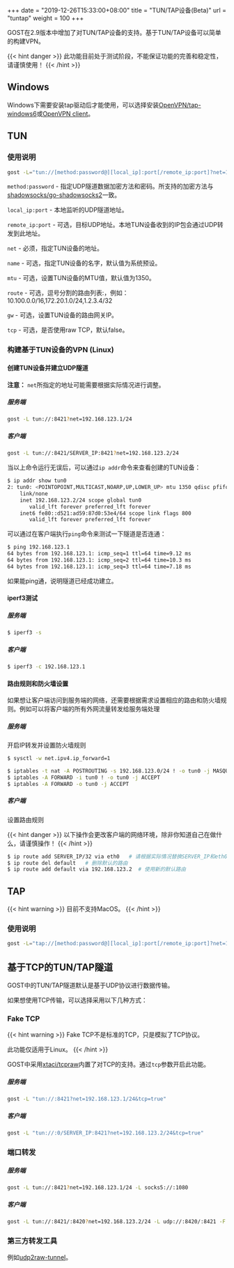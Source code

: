 +++
date = "2019-12-26T15:33:00+08:00"
title = "TUN/TAP设备(Beta)"
url = "tuntap"
weight = 100
+++

GOST在2.9版本中增加了对TUN/TAP设备的支持。基于TUN/TAP设备可以简单的构建VPN。

{{< hint danger >}} 
此功能目前处于测试阶段，不能保证功能的完善和稳定性，请谨慎使用！
{{< /hint >}}


## Windows

Windows下需要安装tap驱动后才能使用，可以选择安装[OpenVPN/tap-windows6](https://github.com/OpenVPN/tap-windows6)或[OpenVPN client](https://github.com/OpenVPN/openvpn)。


## TUN

### 使用说明

```bash
gost -L="tun://[method:password@][local_ip]:port[/remote_ip:port]?net=192.168.123.2/24&name=tun0&mtu=1350&route=10.100.0.0/16&gw=192.168.123.1"
```

`method:password` - 指定UDP隧道数据加密方法和密码。所支持的加密方法与[shadowsocks/go-shadowsocks2](https://github.com/shadowsocks/go-shadowsocks2)一致。

`local_ip:port` - 本地监听的UDP隧道地址。

`remote_ip:port` - 可选，目标UDP地址。本地TUN设备收到的IP包会通过UDP转发到此地址。

`net` - 必须，指定TUN设备的地址。

`name` - 可选，指定TUN设备的名字，默认值为系统预设。

`mtu` - 可选，设置TUN设备的MTU值，默认值为1350。

`route` - 可选，逗号分割的路由列表:，例如：10.100.0.0/16,172.20.1.0/24,1.2.3.4/32

`gw` - 可选，设置TUN设备的路由网关IP。

`tcp` - 可选，是否使用raw TCP，默认false。

### 构建基于TUN设备的VPN (Linux)

#### 创建TUN设备并建立UDP隧道

**注意：** `net`所指定的地址可能需要根据实际情况进行调整。

##### 服务端

```bash
gost -L tun://:8421?net=192.168.123.1/24
```

##### 客户端

```bash
gost -L tun://:8421/SERVER_IP:8421?net=192.168.123.2/24
```

当以上命令运行无误后，可以通过`ip addr`命令来查看创建的TUN设备：
```bash
$ ip addr show tun0
2: tun0: <POINTOPOINT,MULTICAST,NOARP,UP,LOWER_UP> mtu 1350 qdisc pfifo_fast state UNKNOWN group default qlen 500
    link/none 
    inet 192.168.123.2/24 scope global tun0
       valid_lft forever preferred_lft forever
    inet6 fe80::d521:ad59:87d0:53e4/64 scope link flags 800 
       valid_lft forever preferred_lft forever
```

可以通过在客户端执行`ping`命令来测试一下隧道是否连通：
```bash
$ ping 192.168.123.1
64 bytes from 192.168.123.1: icmp_seq=1 ttl=64 time=9.12 ms
64 bytes from 192.168.123.1: icmp_seq=2 ttl=64 time=10.3 ms
64 bytes from 192.168.123.1: icmp_seq=3 ttl=64 time=7.18 ms
```

如果能ping通，说明隧道已经成功建立。


#### iperf3测试

##### 服务端

```bash
$ iperf3 -s
```

##### 客户端

```bash
$ iperf3 -c 192.168.123.1
```

#### 路由规则和防火墙设置

如果想让客户端访问到服务端的网络，还需要根据需求设置相应的路由和防火墙规则。例如可以将客户端的所有外网流量转发给服务端处理

##### 服务端

开启IP转发并设置防火墙规则

```bash
$ sysctl -w net.ipv4.ip_forward=1

$ iptables -t nat -A POSTROUTING -s 192.168.123.0/24 ! -o tun0 -j MASQUERADE
$ iptables -A FORWARD -i tun0 ! -o tun0 -j ACCEPT
$ iptables -A FORWARD -o tun0 -j ACCEPT
```

##### 客户端

设置路由规则

{{< hint danger >}}
以下操作会更改客户端的网络环境，除非你知道自己在做什么，请谨慎操作！
{{< /hint >}}

```bash
$ ip route add SERVER_IP/32 via eth0   # 请根据实际情况替换SERVER_IP和eth0
$ ip route del default   # 删除默认的路由
$ ip route add default via 192.168.123.2  # 使用新的默认路由
```

## TAP

{{< hint warning >}}
目前不支持MacOS。
{{< /hint >}} 

### 使用说明

```bash
gost -L="tap://[method:password@][local_ip]:port[/remote_ip:port]?net=192.168.123.2/24&name=tap0&mtu=1350&route=10.100.0.0/16&gw=192.168.123.1"
```

## 基于TCP的TUN/TAP隧道

GOST中的TUN/TAP隧道默认是基于UDP协议进行数据传输。

如果想使用TCP传输，可以选择采用以下几种方式：

### Fake TCP

{{< hint warning >}} 
Fake TCP不是标准的TCP，只是模拟了TCP协议。

此功能仅适用于Linux。
{{< /hint >}}

GOST中采用[xtaci/tcpraw](https://github.com/xtaci/tcpraw)内置了对TCP的支持。通过`tcp`参数开启此功能。

##### 服务端

```bash
gost -L "tun://:8421?net=192.168.123.1/24&tcp=true"
```

##### 客户端

```bash
gost -L "tun://:0/SERVER_IP:8421?net=192.168.123.2/24&tcp=true"
```

### 端口转发

##### 服务端

```bash
gost -L tun://:8421?net=192.168.123.1/24 -L socks5://:1080
```

##### 客户端

```bash
gost -L tun://:8421/:8420?net=192.168.123.2/24 -L udp://:8420/:8421 -F socks5://server_ip:1080
```

### 第三方转发工具

例如[udp2raw-tunnel](https://github.com/wangyu-/udp2raw-tunnel)。